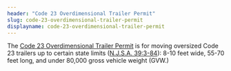 ```yaml
---
header: "Code 23 Overdimensional Trailer Permit"
slug: code-23-overdimensional-trailer-permit
displayname: code-23-overdimensional-trailer-permit
---
```


The [Code 23 Overdimensional Trailer Permit](https://www.nj.gov/mvc/vehicles/overdimcode23.htm) is for moving oversized Code 23 trailers up to certain state limits ([N.J.S.A. 39:3-84](https://docs.google.com/document/d/1n6Cffog3BT3u9JuuPbhQ92CYTu-GuJn5WbUZR_WNmJo/edit?tab=t.0#:~:text=https%3A//lis.njleg,server%243.0%23LPHit1)): 8-10 feet wide, 55-70 feet long, and under 80,000 gross vehicle weight (GVW.)
